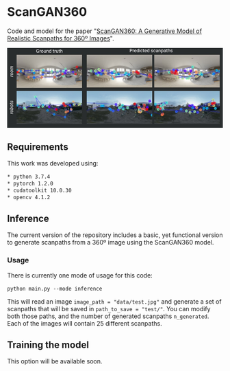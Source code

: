 # ScanGAN360
Code and model for the paper "[ScanGAN360: A Generative Model of Realistic Scanpaths for 360º Images](http://webdiis.unizar.es/~danims/projects/vr-scanpaths.html)".

![Teaser](https://github.com/DaniMS-ZGZ/ScanGAN360/blob/main/img/vr-scanpaths.jpg)

## Requirements
This work was developed using:
```
* python 3.7.4
* pytorch 1.2.0
* cudatoolkit 10.0.30
* opencv 4.1.2
```

## Inference
The current version of the repository includes a basic, yet functional version to generate scanpaths from a 360º image using the ScanGAN360 model.

### Usage
There is currently one mode of usage for this code:
```
python main.py --mode inference 
```

This will read an image `image_path = "data/test.jpg"` and generate a set of scanpaths that will be saved in `path_to_save = "test/"`. You can modify both those paths, and the number of generated scanpaths `n_generated`. Each of the images will contain 25 different scanpaths.

## Training the model
This option will be available soon.
